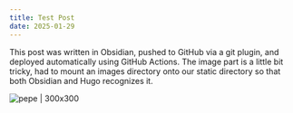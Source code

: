 ```yaml
---
title: Test Post
date: 2025-01-29
---
```


This post was written in Obsidian, pushed to GitHub via a git plugin, and deployed automatically using GitHub Actions. The image part is a little bit tricky, had to mount an images directory onto our static directory so that both Obsidian and Hugo recognizes it.

![pepe | 300x300 ](/images/pepe.png)